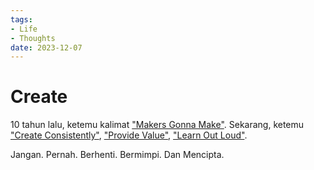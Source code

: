 ```yaml
---
tags:
- Life
- Thoughts
date: 2023-12-07
---
```


# Create

10 tahun lalu, ketemu kalimat <ins>"Makers Gonna Make"</ins>. Sekarang, ketemu <ins>"Create Consistently"</ins>, <ins>"Provide Value"</ins>, <ins>"Learn Out Loud"</ins>.

Jangan. Pernah. Berhenti. Bermimpi. Dan Mencipta.
